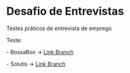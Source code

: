 # Desafio de Entrevistas
Testes práticos de entrevista de emprego 

Teste:

<p>- BossaBox -> <a href="https://github.com/Makeavel/desafioEntrevistas/tree/BossaBox">Link Branch</a> </p>
<p>- Solutis -> <a href="https://github.com/Makeavel/desafioEntrevistas/tree/solutis">Link Branch</a> </p>


